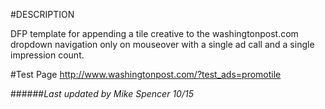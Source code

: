 #DESCRIPTION

DFP template for appending a tile creative to the washingtonpost.com dropdown 
navigation only on mouseover with a single ad call and a single impression count.

#Test Page
http://www.washingtonpost.com/?test_ads=promotile

######*Last updated by Mike Spencer 10/15*